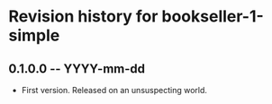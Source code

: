 # Revision history for bookseller-1-simple

## 0.1.0.0 -- YYYY-mm-dd

* First version. Released on an unsuspecting world.
